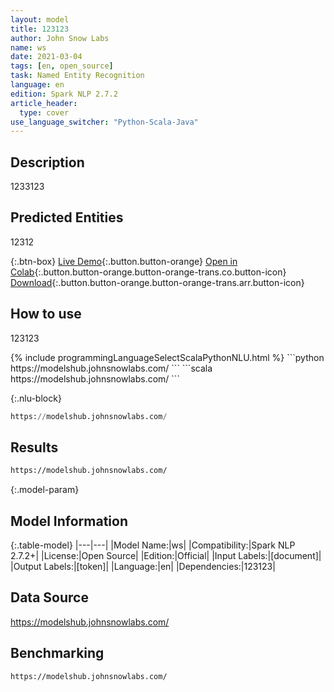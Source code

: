 ```yaml
---
layout: model
title: 123123
author: John Snow Labs
name: ws
date: 2021-03-04
tags: [en, open_source]
task: Named Entity Recognition
language: en
edition: Spark NLP 2.7.2
article_header:
  type: cover
use_language_switcher: "Python-Scala-Java"
---
```


## Description

1233123

## Predicted Entities

12312

{:.btn-box}
[Live Demo](https://modelshub.johnsnowlabs.com/){:.button.button-orange}
[Open in Colab](https://modelshub.johnsnowlabs.com/){:.button.button-orange.button-orange-trans.co.button-icon}
[Download](https://s3.amazonaws.com/auxdata.johnsnowlabs.com/public/models/ws_en_2.7.2_2.4_1614878047304.zip){:.button.button-orange.button-orange-trans.arr.button-icon}

## How to use

123123

<div class="tabs-box" markdown="1">
{% include programmingLanguageSelectScalaPythonNLU.html %}
```python
https://modelshub.johnsnowlabs.com/
```
```scala
https://modelshub.johnsnowlabs.com/
```

{:.nlu-block}
```python
https://modelshub.johnsnowlabs.com/
```
</div>

## Results

```bash
https://modelshub.johnsnowlabs.com/
```

{:.model-param}
## Model Information

{:.table-model}
|---|---|
|Model Name:|ws|
|Compatibility:|Spark NLP 2.7.2+|
|License:|Open Source|
|Edition:|Official|
|Input Labels:|[document]|
|Output Labels:|[token]|
|Language:|en|
|Dependencies:|123123|

## Data Source

https://modelshub.johnsnowlabs.com/

## Benchmarking

```bash
https://modelshub.johnsnowlabs.com/
```